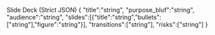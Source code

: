 Slide Deck (Strict JSON)
{
  "title":"string",
  "purpose_bluf":"string",
  "audience":"string",
  "slides":[{"title":"string","bullets":["string"],"figure":"string"}],
  "transitions":["string"],
  "risks":["string"]
}
